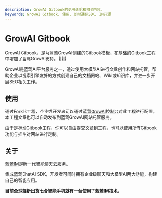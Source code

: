 ```yaml
---
description: GrowAI Gitbook的使用说明和相关内容。
keywords: GrowAI Gitbook, 使用, 即时通讯SDK, IM开源
---
```

# GrowAI Gitbook

GrowAI Gitbook，是为蓝莺GrowAI创建的Gitbook模板，在基础的Gitbook工程中增加了蓝莺GrowAI支持。🚀🚀🚀

GrowAI是蓝莺AI平台服务之一，通过使用大模型AI进行文章创作和网站托管，帮助企业以搜索引擎友好的方式创建自己的文档网站、Wiki或知识库，并进一步开展SEO相关工作。

## 使用

通过Fork此工程，企业或开发者可以通过[蓝莺GrowAI控制台](https://http://console.lanyingim.com/)对此工程进行配置，本工程文章也可以自动发布到蓝莺GrowAI网站托管服务。

由于是标准Gitbook工程，你可以自由提交文章到工程，也可以使用所有Gitbook功能与插件对网站进行定制。

## 关于

[蓝莺IM](https://www.lanyingim.com)是新一代智能聊天云服务。

集成蓝莺ChatAI SDK，开发者可同时拥有企业级聊天和大模型AI两大功能，构建自己的智能应用。

**目前全球每新出货七台智能手机就有一台使用了蓝莺IM技术。**
